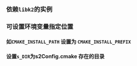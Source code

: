 ### 依赖`libk2`的实例
### 可设置环境变量指定位置
#### 如`CMAKE_INSTALL_PATH` 设置为 `CMAKE_INSTALL_PREFIX`
#### 设置`s_DIR`为s2Config.cmake 存在的目录
